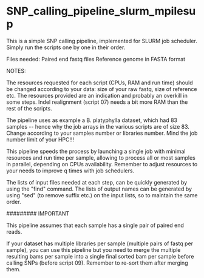 # SNP_calling_pipeline_slurm_mpilesup


This is a simple SNP calling pipeline, implemented for SLURM job scheduler.
Simply run the scripts one by one in their order.

Files needed: 
Paired end fastq files
Reference genome in FASTA format

NOTES:

The resources requested for each script (CPUs, RAM and run time) should be changed according to your data: size of your raw fastq, size of reference etc. The resources provided are an indication and probably an overkill in some steps.
Indel realignment (script 07) needs a bit more RAM than the rest of the scripts.

The pipeline uses as example a B. platyphylla dataset, which had 83 samples -- hence why the job arrays in the various scripts are of size 83. Change according to your samples number or libraries number. Mind the job number limit of your HPC!!!


This pipeline speeds the process by launching a single job with minimal resources and run time per sample, allowing to process all or most samples in parallel, depending on CPUs availability. 
Remember to adjust resources to your needs to improve q times with job schedulers.

The lists of input files needed at each step, can be quickly generated by using the "find" command. The lists of output names can be generated by using "sed" (to remove suffix etc.) on the input lists, so to maintain the same order.


######### IMPORTANT 

This pipeline assumes that each sample has a single pair of paired end reads. 


If your dataset has multiple libraries per sample (multiple pairs of fastq per sample), you can use this pipeline but you need to merge the multiple resulting bams per sample into a single final sorted bam per sample before calling SNPs (before script 09). Remember to re-sort them after merging them.
